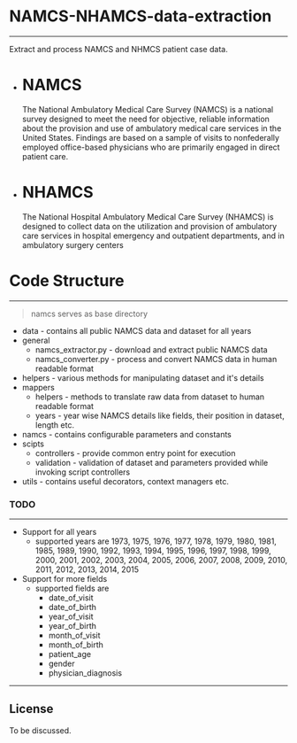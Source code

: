 # NAMCS-NHAMCS-data-extraction
------
Extract and process NAMCS and NHMCS patient case data.
  - # NAMCS
    The National Ambulatory Medical Care Survey (NAMCS) is a national survey designed to meet the need for objective, reliable information about the provision and use of ambulatory medical care services in the United States. Findings are based on a sample of visits to nonfederally employed office-based physicians who are primarily engaged in direct patient care.
  - # NHAMCS
    The National Hospital Ambulatory Medical Care Survey (NHAMCS) is designed to collect data on the utilization and provision of ambulatory care services in hospital emergency and outpatient departments, and in ambulatory surgery centers

# Code Structure
--------
>   namcs serves as base directory
  * data  - contains all public NAMCS data and dataset for all years
  * general
    - namcs_extractor.py - download and extract public NAMCS data
    -  namcs_converter.py - process and convert NAMCS data in human readable format
* helpers - various methods for manipulating dataset and it's details
* mappers
    - helpers - methods to translate raw data from dataset to human readable format
    - years - year wise NAMCS details like fields, their position in dataset, length etc.
* namcs - contains configurable parameters and constants
* scipts
    - controllers - provide common entry point for execution
    - validation - validation of dataset and parameters provided while invoking script controllers
* utils - contains useful decorators, context managers etc.

### TODO
-----
- Support for all years
    - supported years are 1973, 1975, 1976, 1977, 1978, 1979, 1980, 1981, 1985, 1989, 1990, 1992, 1993, 1994, 1995, 1996, 1997, 1998, 1999, 2000, 2001, 2002, 2003, 2004, 2005, 2006, 2007, 2008, 2009, 2010, 2011, 2012, 2013, 2014, 2015
 - Support for more fields
    - supported fields are
        - date_of_visit
        - date_of_birth
        - year_of_visit
        - year_of_birth
        - month_of_visit
        - month_of_birth
        - patient_age
        - gender
        - physician_diagnosis
 ---
License
----
To be discussed.
